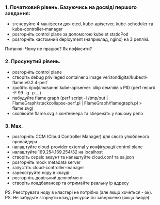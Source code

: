 
### 1. Початковий рівень. Базуючись на досвіді першого завдання:

- згенеруйте 4 маніфести для etcd, kube-apiserver, kube-scheduler та kube-controller-manager
- розгорніть control plane за допомогою kubelet staticPod
- розгорніть кастомний deployment (наприклад, nginx) на 3 реплікі.

Питання: Чому не працює? Як пофіксити?


### 2. Просунутий рівень.
- розгорніть control plane
- створіть debug privileged container з image verizondigital/kubectl-flame:v0.2.4-perf
- зробіть профілювання kube-apiserver: збір семплів з PID (perf record -F 99 -g -p ...)
- побудуйте flame graph (perf script -i /tmp/out | FlameGraph/stackcollapse-perf.pl | FlameGraph/flamegraph.pl > flame.svg)
- скопіюйте flame.svg з контейнера та збережіть у вашому репо

 
### 3. Мах. 
- розгорніть CCM (Cloud Controller Manager) для свого улюбленого провайдера
- налаштуйте cloud-provider external у конфігурації control plane
- налаштуйте 169.254.169.254/32 на localhost
- створіть сервіс акаунт та налаштуйте cloud.conf та sa.json
- розгорніть mock metadata server
- запустіть cloud-controller-manager
- зареєструйте ноду в клауді
- розгорніть довільний деплоймент
- створіть лоадбалансер та отримайте реальну ip адресу

PS. Реєструвати ноду в кластері не потрібно (але якщо хочеться - ок).
PS. Не забудьте згорнути клауд ресурси по завершеню (якщо вийде).